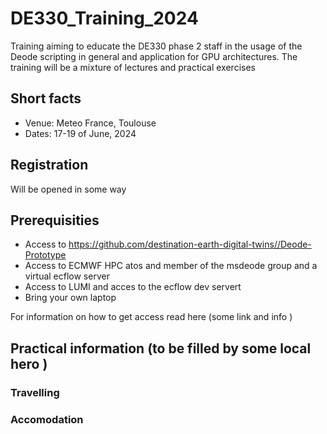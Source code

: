 # DE330_Training_2024

Training aiming to educate the DE330 phase 2 staff in the usage of the Deode scripting in general and application for GPU architectures. The training will be a mixture of lectures and practical exercises

## Short facts
* Venue: Meteo France, Toulouse
* Dates: 17-19 of June, 2024

## Registration
Will be opened in some way

## Prerequisities
* Access to https://github.com/destination-earth-digital-twins//Deode-Prototype
* Access to ECMWF HPC atos and member of the msdeode group and a virtual ecflow server
* Access to LUMI and acces to the ecflow dev servert
* Bring your own laptop

For information on how to get access read here (some link and info )

## Practical information (to be filled by some local hero )
### Travelling
### Accomodation
